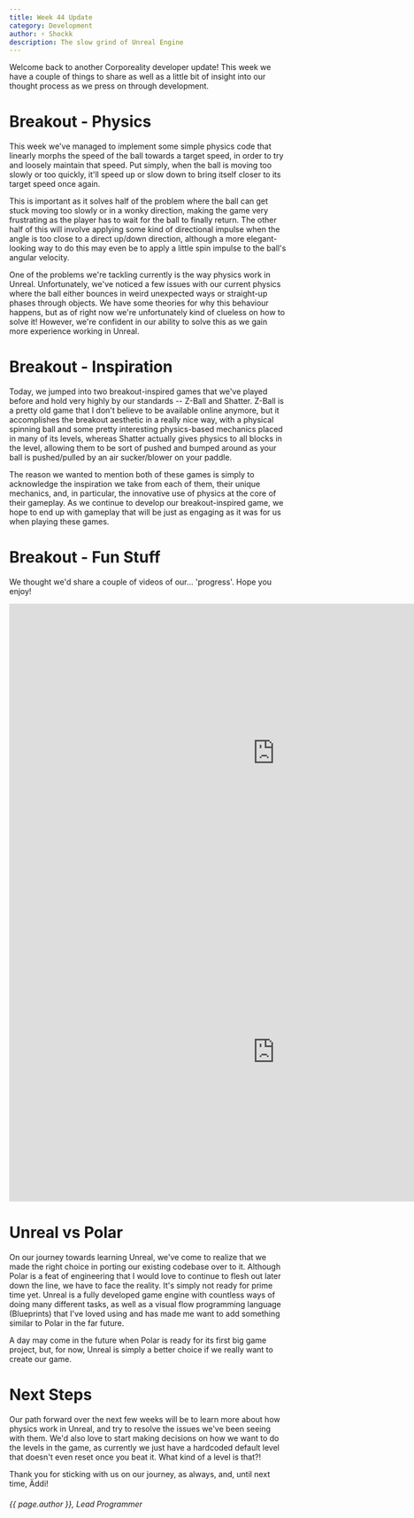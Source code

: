 ```yaml
---
title: Week 44 Update
category: Development
author: ⚡ Shockk
description: The slow grind of Unreal Engine
---
```


Welcome back to another Corporeality developer update! This week we have a couple of things to share as well as a little bit of insight into our thought process as we press on through development.

# Breakout - Physics

This week we've managed to implement some simple physics code that linearly morphs the speed of the ball towards a target speed, in order to try and loosely maintain that speed. Put simply, when the ball is moving too slowly or too quickly, it'll speed up or slow down to bring itself closer to its target speed once again.

This is important as it solves half of the problem where the ball can get stuck moving too slowly or in a wonky direction, making the game very frustrating as the player has to wait for the ball to finally return. The other half of this will involve applying some kind of directional impulse when the angle is too close to a direct up/down direction, although a more elegant-looking way to do this may even be to apply a little spin impulse to the ball's angular velocity.

One of the problems we're tackling currently is the way physics work in Unreal. Unfortunately, we've noticed a few issues with our current physics where the ball either bounces in weird unexpected ways or straight-up phases through objects. We have some theories for why this behaviour happens, but as of right now we're unfortunately kind of clueless on how to solve it! However, we're confident in our ability to solve this as we gain more experience working in Unreal.

# Breakout - Inspiration

Today, we jumped into two breakout-inspired games that we've played before and hold very highly by our standards -- Z-Ball and Shatter. Z-Ball is a pretty old game that I don't believe to be available online anymore, but it accomplishes the breakout aesthetic in a really nice way, with a physical spinning ball and some pretty interesting physics-based mechanics placed in many of its levels, whereas Shatter actually gives physics to all blocks in the level, allowing them to be sort of pushed and bumped around as your ball is pushed/pulled by an air sucker/blower on your paddle.

The reason we wanted to mention both of these games is simply to acknowledge the inspiration we take from each of them, their unique mechanics, and, in particular, the innovative use of physics at the core of their gameplay. As we continue to develop our breakout-inspired game, we hope to end up with gameplay that will be just as engaging as it was for us when playing these games.

# Breakout - Fun Stuff

We thought we'd share a couple of videos of our... 'progress'. Hope you enjoy!

<div class="responsive-embed widescreen">
	<iframe width="960" height="540" src="https://www.youtube.com/embed/YSyNM4Jhdxo" frameborder="0" allowfullscreen></iframe>
</div>

<div class="responsive-embed widescreen">
	<iframe width="960" height="540" src="https://www.youtube.com/embed/V4SNJ_qZWcM" frameborder="0" allowfullscreen></iframe>
</div>

# Unreal vs Polar

On our journey towards learning Unreal, we've come to realize that we made the right choice in porting our existing codebase over to it. Although Polar is a feat of engineering that I would love to continue to flesh out later down the line, we have to face the reality. It's simply not ready for prime time yet. Unreal is a fully developed game engine with countless ways of doing many different tasks, as well as a visual flow programming language (Blueprints) that I've loved using and has made me want to add something similar to Polar in the far future.

A day may come in the future when Polar is ready for its first big game project, but, for now, Unreal is simply a better choice if we really want to create our game.

# Next Steps

Our path forward over the next few weeks will be to learn more about how physics work in Unreal, and try to resolve the issues we've been seeing with them. We'd also love to start making decisions on how we want to do the levels in the game, as currently we just have a hardcoded default level that doesn't even reset once you beat it. What kind of a level is that?!

Thank you for sticking with us on our journey, as always, and, until next time, Äddi!

###### {{ page.author }}, Lead Programmer
